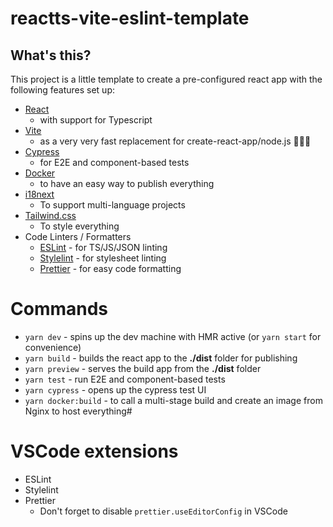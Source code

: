 # reactts-vite-eslint-template

## What's this?

This project is a little template to create a pre-configured react app with the following features set up:

-   [React](https://reactjs.org/)
    -   with support for Typescript
-   [Vite](https://vitejs.dev/)
    -   as a very very fast replacement for create-react-app/node.js 🚀🚀🚀
-   [Cypress](https://www.cypress.io/)
    -   for E2E and component-based tests
-   [Docker](https://www.docker.com/)
    -   to have an easy way to publish everything
-   [i18next](https://www.i18next.com/)
    -   To support multi-language projects
-   [Tailwind.css](https://tailwindcss.com/)
    -   To style everything
-   Code Linters / Formatters
    -   [ESLint](https://eslint.org/) - for TS/JS/JSON linting
    -   [Stylelint](https://stylelint.io/) - for stylesheet linting
    -   [Prettier](https://prettier.io/) - for easy code formatting

# Commands

-   `yarn dev` - spins up the dev machine with HMR active (or `yarn start` for convenience)
-   `yarn build` - builds the react app to the **./dist** folder for publishing
-   `yarn preview` - serves the build app from the **./dist** folder
-   `yarn test` - run E2E and component-based tests
-   `yarn cypress` - opens up the cypress test UI
-   `yarn docker:build` - to call a multi-stage build and create an image from Nginx to host everything#

# VSCode extensions

-   ESLint
-   Stylelint
-   Prettier
    -   Don't forget to disable `prettier.useEditorConfig` in VSCode
